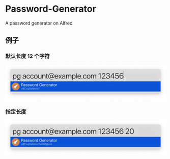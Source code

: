 # Password-Generator
A password generator on Alfred

## 例子
### 默认长度 12 个字符
![image](https://github.com/geoffrey-tam/Password-Generator/raw/master/readme_images/example_1.jpg)

### 指定长度
![image](https://github.com/geoffrey-tam/Password-Generator/raw/master/readme_images/example_2.jpg)

